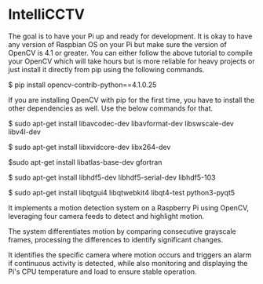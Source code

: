 # IntelliCCTV

The goal is to have your Pi up and ready for development. It is okay to have any version of Raspbian OS on your Pi but make sure the version of OpenCV is 4.1 or greater. You can either follow the above tutorial to compile your OpenCV which will take hours but is more reliable for heavy projects or just install it directly from pip using the following commands.

$ pip install opencv-contrib-python==4.1.0.25

If you are installing OpenCV with pip for the first time, you have to install the other dependencies as well. Use the below commands for that.

$ sudo apt-get install libavcodec-dev libavformat-dev libswscale-dev libv4l-dev

$ sudo apt-get install libxvidcore-dev libx264-dev

$sudo apt-get install libatlas-base-dev gfortran

$ sudo apt-get install libhdf5-dev libhdf5-serial-dev libhdf5-103

$ sudo apt-get install libqtgui4 libqtwebkit4 libqt4-test python3-pyqt5

It implements a motion detection system on a Raspberry Pi using OpenCV, leveraging four camera feeds to detect and highlight motion.

The system differentiates motion by comparing consecutive grayscale frames, processing the differences to identify significant changes. 

It identifies the specific camera where motion occurs and triggers an alarm if continuous activity is detected, while also monitoring and displaying the Pi's CPU temperature and load to ensure stable operation.
